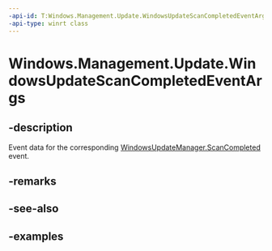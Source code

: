 ```yaml
---
-api-id: T:Windows.Management.Update.WindowsUpdateScanCompletedEventArgs
-api-type: winrt class
---
```


# Windows.Management.Update.WindowsUpdateScanCompletedEventArgs

<!--
public sealed class WindowsUpdateScanCompletedEventArgs
-->


## -description

Event data for the corresponding [WindowsUpdateManager.ScanCompleted](./windowsupdatemanager_scancompleted.md) event.

## -remarks

## -see-also

## -examples
